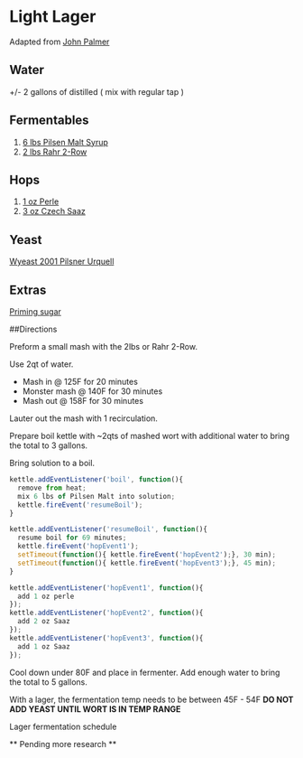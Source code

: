 Light Lager
===========

Adapted from [John
Palmer](http://www.howtobrew.com/section4/chapter19-4.html)


Water
------
+/- 2 gallons of distilled ( mix with regular tap )


Fermentables
------------
1. [6 lbs Pilsen Malt
   Syrup](http://www.northernbrewer.com/shop/northern-brewer-pilsen-malt-syrup.html)
2. [2 lbs Rahr
   2-Row](http://www.northernbrewer.com/shop/brewing/brewing-ingredients/grain-malts/rahr-2-row.html)

Hops
---------
1. [1 oz Perle](http://www.northernbrewer.com/shop/perle-pellets-1-oz.html)
2. [3 oz Czech
Saaz](http://www.northernbrewer.com/shop/saaz-pellets-1-oz.html)


Yeast
-----
[Wyeast 2001 Pilsner
Urquell](http://www.northernbrewer.com/shop/brewing/brewing-ingredients/beer-yeast/wyeast-pilsner-urquell.html)

Extras
------
[Priming sugar](http://www.northernbrewer.com/shop/priming-sugar.html)


##Directions

Preform a small mash with the 2lbs or Rahr 2-Row.

Use 2qt of water.

* Mash in @ 125F for 20 minutes
* Monster mash @ 140F for 30 minutes
* Mash out @ 158F for 30 minutes

Lauter out the mash with 1 recirculation.

Prepare boil kettle with ~2qts of mashed wort with additional water to
bring the total to 3 gallons.

Bring solution to a boil.
```javascript
kettle.addEventListener('boil', function(){
  remove from heat;
  mix 6 lbs of Pilsen Malt into solution;
  kettle.fireEvent('resumeBoil');
}

kettle.addEventListener('resumeBoil', function(){
  resume boil for 69 minutes;
  kettle.fireEvent('hopEvent1');
  setTimeout(function(){ kettle.fireEvent('hopEvent2');}, 30 min);
  setTimeout(function(){ kettle.fireEvent('hopEvent3');}, 45 min);
}

kettle.addEventListener('hopEvent1', function(){
  add 1 oz perle
});
kettle.addEventListener('hopEvent2', function(){
  add 2 oz Saaz
});
kettle.addEventListener('hopEvent3', function(){
  add 1 oz Saaz
});
```

Cool down under 80F and place in fermenter. Add enough water to
bring the total to 5 gallons.

With a lager, the fermentation temp needs to be between 45F - 54F 
**DO NOT ADD YEAST UNTIL WORT IS IN TEMP RANGE**

Lager fermentation schedule

** Pending more research **
